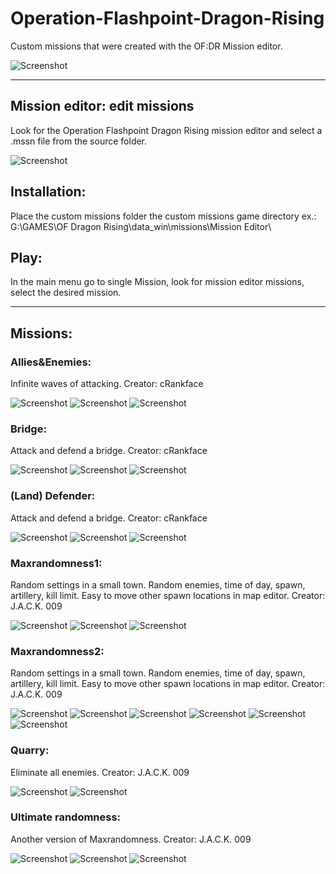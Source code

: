 # Operation-Flashpoint-Dragon-Rising
Custom missions that were created with the OF:DR Mission editor.

![Screenshot](Operation%20Flashpoint%20Dragon%20Rising.jpg "Screenshot")

- - - -

## Mission editor: edit missions ##

Look for the Operation Flashpoint Dragon Rising mission editor and select a .mssn file from the source folder.

![Screenshot](preview/source/Maxrandomness1.jpg "Mission Editor")

## Installation: ##
Place the custom missions folder the custom missions game directory ex.:
G:\GAMES\OF Dragon Rising\data_win\missions\Mission Editor\

## Play: ##
In the main menu go to single Mission, look for mission editor missions, select the desired mission.

- - - -

## Missions: ##

### Allies&Enemies: ###

Infinite waves of attacking.
Creator: cRankface

![Screenshot](preview/Alies&Enemies/menu.jpg "Menu")
![Screenshot](preview/Alies&Enemies/map.jpg "map")
![Screenshot](preview/Alies&Enemies/scoped.jpg "scoped")

### Bridge: ###

Attack and defend a bridge.
Creator: cRankface

![Screenshot](preview/Bridge/menu.jpg "Menu")
![Screenshot](preview/Bridge/map1.jpg "map")
![Screenshot](preview/Bridge/map2.jpg "scoped")

### (Land) Defender: ###

Attack and defend a bridge.
Creator: cRankface

![Screenshot](preview/Defender/menu.jpg "Menu")
![Screenshot](preview/Defender/map1.jpg "map")
![Screenshot](preview/Defender/map2.jpg "scoped")

### Maxrandomness1: ###

Random settings in a small town. Random enemies, time of day, spawn, artillery, kill limit. Easy to move other spawn locations in map editor.
Creator: J.A.C.K. 009

![Screenshot](preview/Maxrandomness1/menu.jpg "Menu")
![Screenshot](preview/Maxrandomness1/map.jpg "map")
![Screenshot](preview/Maxrandomness1/scoped.jpg "scoped")

### Maxrandomness2: ###

Random settings in a small town. Random enemies, time of day, spawn, artillery, kill limit. Easy to move other spawn locations in map editor.
Creator: J.A.C.K. 009

![Screenshot](preview/Maxrandomness2/map.jpg "map")
![Screenshot](preview/Maxrandomness2/map1.jpg "map")
![Screenshot](preview/Maxrandomness2/map2.jpg "map")
![Screenshot](preview/Maxrandomness2/map3.jpg "map")
![Screenshot](preview/Maxrandomness2/map4.jpg "map")
![Screenshot](preview/Maxrandomness2/scoped.jpg "scoped")

### Quarry: ###

Eliminate all enemies.
Creator: J.A.C.K. 009

![Screenshot](preview/Quarry/menu.jpg "menu")
![Screenshot](preview/Quarry/map.jpg "map")

### Ultimate randomness: ###

Another version of Maxrandomness.
Creator: J.A.C.K. 009

![Screenshot](preview/Ultimate%20randomness/menu.jpg "menu")
![Screenshot](preview/Ultimate%20randomness/map.jpg "map")
![Screenshot](preview/Ultimate%20randomness/scoped.jpg "scoped")